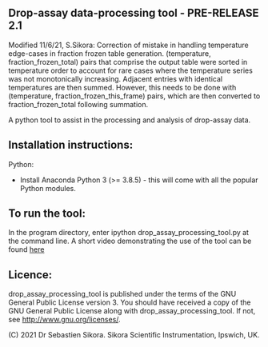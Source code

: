 Drop-assay data-processing tool - PRE-RELEASE 2.1
----------------------------
Modified 11/6/21, S.Sikora: Correction of mistake in handling temperature edge-cases in fraction frozen table generation. (temperature, fraction_frozen_total) pairs that comprise the output table were sorted in temperature order to account for rare cases where the temperature series was not monotonically increasing. Adjacent entries with identical temperatures are then summed. However, this needs to be done with (temperature, fraction_frozen_this_frame) pairs, which are then converted to fraction_frozen_total following summation.

A python tool to assist in the processing and analysis of drop-assay data.

Installation instructions:
--------------------------

Python:
* Install Anaconda Python 3 (>= 3.8.5) - this will come with all the popular Python modules.

To run the tool:
--------------------

In the program directory, enter ipython drop_assay_processing_tool.py at the command line.
A short video demonstrating the use of the tool can be found [here](https://www.youtube.com/watch?v=IP2t19gC9Ec)

Licence:
--------

drop_assay_processing_tool is published under the terms of the GNU General Public License version 3. You should have received a copy of the GNU General Public License
along with drop_assay_processing_tool. If not, see <http://www.gnu.org/licenses/>.


(C) 2021 Dr Sebastien Sikora.
Sikora Scientific Instrumentation, Ipswich, UK.



